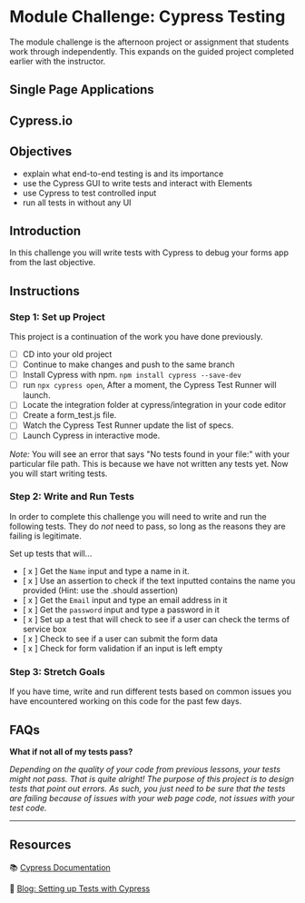 # Module Challenge: Cypress Testing

The module challenge is the afternoon project or assignment that students work
through independently. This expands on the guided project completed earlier with
the instructor.

## Single Page Applications

## Cypress.io

## Objectives

- explain what end-to-end testing is and its importance
- use the Cypress GUI to write tests and interact with Elements
- use Cypress to test controlled input
- run all tests in without any UI

## Introduction

In this challenge you will write tests with Cypress to debug your forms app from
the last objective.

## Instructions

### Step 1: Set up Project

This project is a continuation of the work you have done previously.

- [ ] CD into your old project
- [ ] Continue to make changes and push to the same branch
- [ ] Install Cypress with npm. `npm install cypress --save-dev`
- [ ] run `npx cypress open`, After a moment, the Cypress Test Runner will
      launch.
- [ ] Locate the integration folder at cypress/integration in your code editor
- [ ] Create a form_test.js file.
- [ ] Watch the Cypress Test Runner update the list of specs.
- [ ] Launch Cypress in interactive mode.

_Note:_ You will see an error that says "No tests found in your file:" with your
particular file path. This is because we have not written any tests yet. Now you
will start writing tests.

### Step 2: Write and Run Tests

In order to complete this challenge you will need to write and run the following
tests. They do _not_ need to pass, so long as the reasons they are failing is
legitimate.

Set up tests that will...

- [ x ] Get the `Name` input and type a name in it.
- [ x ] Use an assertion to check if the text inputted contains the name you
  provided (Hint: use the .should assertion)
- [ x ] Get the `Email` input and type an email address in it
- [ x ] Get the `password` input and type a password in it
- [ x ] Set up a test that will check to see if a user can check the terms of
  service box
- [ x ] Check to see if a user can submit the form data
- [ x ] Check for form validation if an input is left empty

### Step 3: Stretch Goals

If you have time, write and run different tests based on common issues you have
encountered working on this code for the past few days.

## FAQs

**What if not all of my tests pass?**

_Depending on the quality of your code from previous lessons, your tests might
not pass. That is quite alright! The purpose of this project is to design tests
that point out errors. As such, you just need to be sure that the tests are
failing because of issues with your web page code, not issues with your test
code._

---

## Resources

📚 [Cypress Documentation](https://www.cypress.io/how-it-works/)

🤔
[Blog: Setting up Tests with Cypress](https://medium.com/better-practices/end-to-end-testing-with-cypress-bfcd59633f1a)
